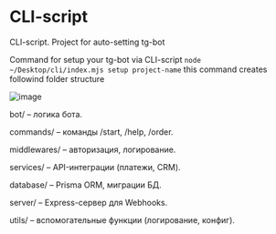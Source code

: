 # CLI-script
CLI-script. Project for auto-setting tg-bot

Command for setup your tg-bot via CLI-script
`
node ~/Desktop/cli/index.mjs setup project-name
`
this command creates followind folder structure

![image](https://github.com/user-attachments/assets/1f835202-ac2c-495e-992a-c84000c558fb)

bot/ – логика бота.

commands/ – команды /start, /help, /order.

middlewares/ – авторизация, логирование.

services/ – API-интеграции (платежи, CRM).

database/ – Prisma ORM, миграции БД.

server/ – Express-сервер для Webhooks.

utils/ – вспомогательные функции (логирование, конфиг).
